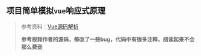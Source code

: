 ## 项目简单模拟`vue`响应式原理

> 参考资料：[Vue源码解析](https://www.bilibili.com/video/BV1qJ411W7YR?p=7)
>
> **参考视频作者的源码，修改了一些bug，代码中有很多注释，阅读起来不会那么费劲**